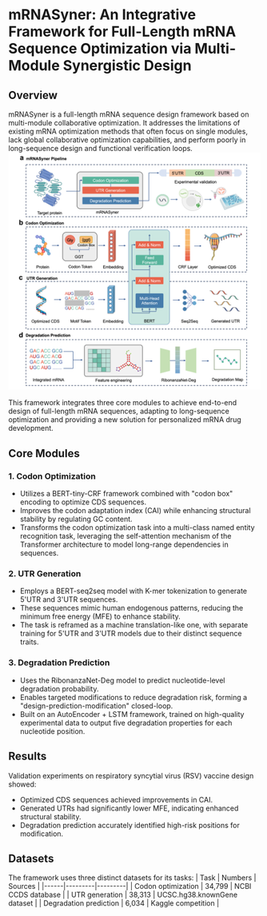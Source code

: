 # mRNASyner: An Integrative Framework for Full-Length mRNA Sequence Optimization via Multi-Module Synergistic Design

## Overview
mRNASyner is a full-length mRNA sequence design framework based on multi-module collaborative optimization. It addresses the limitations of existing mRNA optimization methods that often focus on single modules, lack global collaborative optimization capabilities, and perform poorly in long-sequence design and functional verification loops.
![overview](./img/overview.png)

This framework integrates three core modules to achieve end-to-end design of full-length mRNA sequences, adapting to long-sequence optimization and providing a new solution for personalized mRNA drug development.

## Core Modules

### 1. Codon Optimization
- Utilizes a BERT-tiny-CRF framework combined with "codon box" encoding to optimize CDS sequences.
- Improves the codon adaptation index (CAI) while enhancing structural stability by regulating GC content.
- Transforms the codon optimization task into a multi-class named entity recognition task, leveraging the self-attention mechanism of the Transformer architecture to model long-range dependencies in sequences.

### 2. UTR Generation
- Employs a BERT-seq2seq model with K-mer tokenization to generate 5'UTR and 3'UTR sequences.
- These sequences mimic human endogenous patterns, reducing the minimum free energy (MFE) to enhance stability.
- The task is reframed as a machine translation-like one, with separate training for 5'UTR and 3'UTR models due to their distinct sequence traits.

### 3. Degradation Prediction
- Uses the RibonanzaNet-Deg model to predict nucleotide-level degradation probability.
- Enables targeted modifications to reduce degradation risk, forming a "design-prediction-modification" closed-loop.
- Built on an AutoEncoder + LSTM framework, trained on high-quality experimental data to output five degradation properties for each nucleotide position.

## Results
Validation experiments on respiratory syncytial virus (RSV) vaccine design showed:
- Optimized CDS sequences achieved improvements in CAI.
- Generated UTRs had significantly lower MFE, indicating enhanced structural stability.
- Degradation prediction accurately identified high-risk positions for modification.

## Datasets
The framework uses three distinct datasets for its tasks:
| Task | Numbers | Sources |
|------|---------|---------|
| Codon optimization | 34,799 | NCBI CCDS database |
| UTR generation | 38,313 | UCSC.hg38.knownGene dataset |
| Degradation prediction | 6,034 | Kaggle competition |
